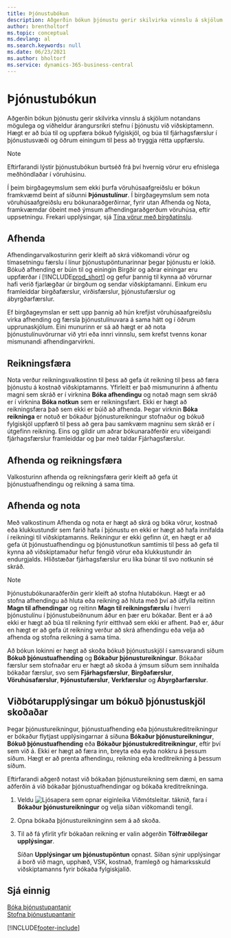 ```yaml
---
title: Þjónustubókun
description: Aðgerðin bókun þjónustu gerir skilvirka vinnslu á skjölum notandans mögulega og viðheldur árangursríkri stefnu í þjónustu við viðskiptamenn.
author: brentholtorf
ms.topic: conceptual
ms.devlang: al
ms.search.keywords: null
ms.date: 06/23/2021
ms.author: bholtorf
ms.service: dynamics-365-business-central
---
```

# <a name="service-posting"></a>Þjónustubókun
Aðgerðin bókun þjónustu gerir skilvirka vinnslu á skjölum notandans mögulega og viðheldur árangursríkri stefnu í þjónustu við viðskiptamenn. Hægt er að búa til og uppfæra bókuð fylgiskjöl, og búa til fjárhagsfærslur í þjónustusvæði og öðrum einingum til þess að tryggja rétta uppfærslu.  

> [!NOTE]  
>  Eftirfarandi lýstir þjónustubókun burtséð frá því hvernig vörur eru efnislega meðhöndlaðar í vöruhúsinu.  
>   
>  Í þeim birgðageymslum sem ekki þurfa vöruhúsaafgreiðslu er bókun framkvæmd beint af síðunni **Þjónustulínur**. Í birgðageymslum sem nota vöruhúsaafgreiðslu eru bókunaraðgerðirnar, fyrir utan Afhenda og Nota, framkvæmdar óbeint með ýmsum afhendingaraðgerðum vöruhúsa, eftir uppsetningu. Frekari upplýsingar, sjá [Tína vörur með birgðatínslu](warehouse-how-to-pick-items-with-inventory-picks.md).  

## <a name="ship"></a>Afhenda
Afhendingarvalkosturinn gerir kleift að skrá viðkomandi vörur og tímasetningu færslu í línur þjónustupöntunarinnar þegar þjónustu er lokið. Bókuð afhending er búin til og einingin Birgðir og aðrar einingar eru uppfærðar í [!INCLUDE[prod_short](includes/prod_short.md)] og gefur þannig til kynna að vörurnar hafi verið fjarlægðar úr birgðum og sendar viðskiptamanni. Einkum eru framleiddar birgðafærslur, virðisfærslur, þjónustufærslur og ábyrgðarfærslur.  

Ef birgðageymslan er sett upp þannig að hún krefjist vöruhúsaafgreiðslu virka afhending og færsla þjónustulínuvara á sama hátt og í öðrum upprunaskjölum. Eini munurinn er sá að hægt er að nota þjónustulínuvörurnar við ytri eða innri vinnslu, sem krefst tvenns konar mismunandi afhendingarvirkni.

## <a name="invoice"></a>Reikningsfæra
Nota verður reikningsvalkostinn til þess að gefa út reikning til þess að færa þjónustu á kostnað viðskiptamanns. Yfirleitt er það mismunurinn á afhentu magni sem skráð er í virknina **Bóka afhendingu** og notað magn sem skráð er í virknina **Bóka notkun** sem er reikningsfært. Ekki er hægt að reikningsfæra það sem ekki er búið að afhenda. Þegar virknin **Bóka reikninga** er notuð er bókaður þjónustureikningur stofnaður og bókuð fylgiskjöl uppfærð til þess að gera þau samkvæm magninu sem skráð er í útgefinn reikning. Eins og gildir um aðrar bókunaraðferðir eru viðeigandi fjárhagsfærslur framleiddar og þar með taldar Fjárhagsfærslur.  

## <a name="ship-and-invoice"></a>Afhenda og reikningsfæra
Valkosturinn afhenda og reikningsfæra gerir kleift að gefa út þjónustuafhendingu og reikning á sama tíma.  

## <a name="ship-and-consume"></a>Afhenda og nota
Með valkostinum Afhenda og nota er hægt að skrá og bóka vörur, kostnað eða klukkustundir sem farið hafa í þjónustu en ekki er hægt að hafa innifalda í reikningi til viðskiptamanns. Reikningur er ekki gefinn út, en hægt er að gefa út þjónustuafhendingu og þjónustunotkun samtímis til þess að gefa til kynna að viðskiptamaður hefur fengið vörur eða klukkustundir án endurgjalds. Hliðstæðar fjárhagsfærslur eru líka búnar til svo notkunin sé skráð.  

> [!NOTE]  
>  Þjónustubókunaraðferðin gerir kleift að stofna hlutabókun. Hægt er að stofna afhendingu að hluta eða reikning að hluta með því að útfylla reitinn **Magn til afhendingar** og reitinn **Magn til reikningsfærslu** í hverri þjónustulínu í þjónustubeiðnunum áður en þær eru bókaðar. Bent er á að ekki er hægt að búa til reikning fyrir eitthvað sem ekki er afhent. Það er, áður en hægt er að gefa út reikning verður að skrá afhendingu eða velja að afhenda og stofna reikning á sama tíma.  

Að bókun lokinni er hægt að skoða bókuð þjónustuskjöl í samsvarandi síðum **Bókuð þjónustuafhending** og **Bókaður þjónustureikningur**. Bókaðar færslur sem stofnaðar eru er hægt að skoða á ýmsum síðum sem innihalda bókaðar færslur, svo sem **Fjárhagsfærslur**, **Birgðafærslur**, **Vöruhúsafærslur**, **Þjónustufærslur**, **Verkfærslur** og **Ábyrgðarfærslur**.  

## <a name="to-view-information-about-a-posted-service-document"></a>Viðbótarupplýsingar um bókuð þjónustuskjöl skoðaðar
Þegar þjónustureikningur, þjónustuafhending eða þjónustukreditreikningur er bókaður flytjast upplýsingarnar á síðuna **Bókaður þjónustureikningur**, **Bókuð þjónustuafhending** eða **Bókaður þjónustukreditreikningur**, eftir því sem við á. Ekki er hægt að færa inn, breyta eða eyða nokkru á þessum síðum. Hægt er að prenta afhendingu, reikning eða kreditreikning á þessum síðum.  

Eftirfarandi aðgerð notast við bókaðan þjónustureikning sem dæmi, en sama aðferðin á við bókaðar þjónustuafhendingar og bókaða kreditreikninga.  

1. Veldu ![Ljósapera sem opnar eiginleika Viðmótsleitar.](media/ui-search/search_small.png "Segðu mér hvað þú vilt gera") táknið, fara í **Bókaður þjónustureikningur** og velja síðan viðkomandi tengil.  
2. Opna bókaða þjónustureikninginn sem á að skoða.  
3. Til að fá yfirlit yfir bókaðan reikning er valin aðgerðin **Tölfræðilegar upplýsingar**.  

    Síðan **Upplýsingar um þjónustupöntun** opnast. Síðan sýnir upplýsingar á borð við magn, upphæð, VSK, kostnað, framlegð og hámarksskuld viðskiptamanns fyrir bókaða fylgiskjalið.

## <a name="see-also"></a>Sjá einnig
[Bóka þjónustupantanir](service-how-to-post-service-orders.md)   
[Stofna þjónustupantanir](service-how-to-create-service-orders.md)


[!INCLUDE[footer-include](includes/footer-banner.md)]
